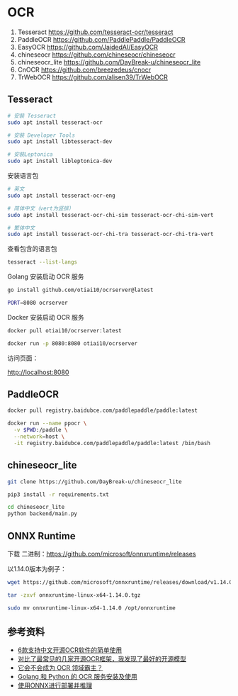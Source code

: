# OCR

1. Tesseract <https://github.com/tesseract-ocr/tesseract>
2. PaddleOCR <https://github.com/PaddlePaddle/PaddleOCR>
3. EasyOCR <https://github.com/JaidedAI/EasyOCR>
4. chineseocr <https://github.com/chineseocr/chineseocr>
5. chineseocr_lite <https://github.com/DayBreak-u/chineseocr_lite>
6. CnOCR <https://github.com/breezedeus/cnocr>
7. TrWebOCR <https://github.com/alisen39/TrWebOCR>

## Tesseract

```bash
# 安裝 Tesseract
sudo apt install tesseract-ocr

# 安裝 Developer Tools
sudo apt install libtesseract-dev

# 安裝Leptonica
sudo apt install libleptonica-dev
```

安装语言包

```bash
# 英文
sudo apt install tesseract-ocr-eng

# 简体中文（vert为竖排）
sudo apt install tesseract-ocr-chi-sim tesseract-ocr-chi-sim-vert

# 繁体中文
sudo apt install tesseract-ocr-chi-tra tesseract-ocr-chi-tra-vert
```

查看包含的语言包

```bash
tesseract --list-langs
```

Golang 安装启动 OCR 服务

```bash
go install github.com/otiai10/ocrserver@latest

PORT=8080 ocrserver
```

Docker 安装启动 OCR 服务

```bash
docker pull otiai10/ocrserver:latest

docker run -p 8080:8080 otiai10/ocrserver
```

访问页面：

<http://localhost:8080>

## PaddleOCR

```bash
docker pull registry.baidubce.com/paddlepaddle/paddle:latest

docker run --name ppocr \
  -v $PWD:/paddle \
  --network=host \
  -it registry.baidubce.com/paddlepaddle/paddle:latest /bin/bash
```

## chineseocr_lite

```bash
git clone https://github.com/DayBreak-u/chineseocr_lite

pip3 install -r requirements.txt

cd chineseocr_lite
python backend/main.py
```

## ONNX Runtime

下载 二进制：<https://github.com/microsoft/onnxruntime/releases>

以1.14.0版本为例子：

```bash
wget https://github.com/microsoft/onnxruntime/releases/download/v1.14.0/onnxruntime-linux-x64-1.14.0.tgz

tar -zxvf onnxruntime-linux-x64-1.14.0.tgz

sudo mv onnxruntime-linux-x64-1.14.0 /opt/onnxruntime
```

## 参考资料

- [6款支持中文开源OCR软件的简单使用](https://blog.csdn.net/qq_23091073/article/details/126495395)
- [对比了最常见的几家开源OCR框架，我发现了最好的开源模型](https://zhuanlan.zhihu.com/p/265359676)
- [它会不会成为 OCR 领域霸主？](https://juejin.cn/post/6909366513124245511)
- [Golang 和 Python 的 OCR 服务安装及使用](https://cloud.tencent.com/developer/article/2111779)
- [使用ONNX进行部署并推理](https://datawhalechina.github.io/thorough-pytorch/%E7%AC%AC%E4%B9%9D%E7%AB%A0/9.1%20%E4%BD%BF%E7%94%A8ONNX%E8%BF%9B%E8%A1%8C%E9%83%A8%E7%BD%B2%E5%B9%B6%E6%8E%A8%E7%90%86.html)
